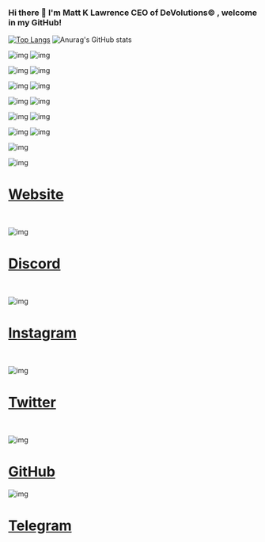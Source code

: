 ### Hi there 👋 I'm Matt K Lawrence CEO of DeVolutions© , welcome in my GitHub!


[![Top Langs](https://github-readme-stats.vercel.app/api/top-langs/?username=MattKLawrence)](https://github.com/anuraghazra/github-readme-stats)
![Anurag's GitHub stats](https://github-readme-stats.vercel.app/api?username=MattKLawrence&show_icons=true&theme=radical)




![img](https://i.imgur.com/E1kFSG4.png)
![img](https://i.imgur.com/JmtfQSX.png)

![img](https://i.imgur.com/N09BKon.png)
![img](https://i.imgur.com/u2kHvaY.png)

![img](https://i.imgur.com/ARwWDM7.png)
![img](https://i.imgur.com/oWEFmzn.png)

![img](https://i.imgur.com/NKGi3ey.png)
![img](https://i.imgur.com/zhsPwHq.png)

![img](https://imgur.com/UPTeGIH.png)
![img](https://imgur.com/l4pMMRa.png)

![img](https://imgur.com/2ZBB1EG.png)
![img](https://imgur.com/5Zgcu3O.png)


![img](https://i.imgur.com/Lfr9B8j.png)

![img](https://i.imgur.com/DmzHZy7.png) 

[<h1>Website</h1>](https://www.devolutions.it/) <br>

![img](https://imgur.com/weHtzQi.png) 

[<h1>Discord</h1>](https://discord.gg/j4rVsMHPuG) <br>

![img](https://imgur.com/B1q3O3a.png) 

[<h1>Instagram</h1>](https://www.instagram.com/devolutions_ita/) <br>

![img](https://imgur.com/zZGjpte.png) 

[<h1>Twitter</h1>](https://twitter.com/DeVolutions_ita) <br>

![img](https://imgur.com/nttvTRT.png) 

[<h1>GitHub</h1>](https://github.com/DeVolutions-ita) 

![img](https://imgur.com/s1qUP6p.png) 

[<h1>Telegram</h1>](https://t.me/joinchat/RVflO-ox-NczMDFk) 



